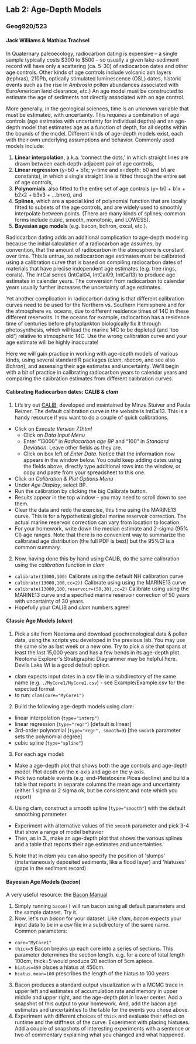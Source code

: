 ## Lab 2: Age-Depth Models
### Geog920/523
#### Jack Williams & Mathias Trachsel

In Quaternary paleoecology, radiocarbon dating is expensive – a single sample typically costs $300 to $500 – so usually a given lake-sediment record will have only a scattering (ca. 5-30) of radiocarbon dates and other age controls.  Other kinds of age controls include volcanic ash layers (tephras), 210Pb, optically stimulated luminescence (OSL) dates, historic events such as the rise in *Ambrosia* pollen abundances associated with EuroAmerican land clearance, etc.)  An age model must be constructed to estimate the age of sediments not directly associated with an age control.

More generally, in the geological sciences, time is an unknown variable that must be estimated, with uncertainty. This requires a combination of age controls (age estimates with uncertainty for individual depths) and an age-depth model that estimates age as a function of depth, for all depths within the bounds of the model.  Different kinds of age-depth models exist, each with their own underlying assumptions and behavior.  Commonly used models include:

1) **Linear interpolation**, a.k.a. ‘connect the dots,’ in which straight lines are drawn between each depth-adjacent pair of age controls,
2) **Linear regression** (y=b0 + b1x; y=time and x=depth;  b0 and b1 are constants), in which a single straight line is fitted through the entire set of age controls,
3) **Polynomials**, also fitted to the entire set of age controls (y= b0 + b1x + b2x2 + b3x3 + …bnxn), and
4) **Splines**, which are a special kind of polynomial function that are locally fitted to subsets of  the age controls, and are widely used to smoothly interpolate between points.  (There are many kinds of splines; common forms include cubic, smooth, monotonic, and LOWESS).  
5) **Bayesian age models** (e.g. bacon, bchron, oxcal, etc.).  

Radiocarbon dating adds an additional complication to age-depth modeling because the initial calculation of a radiocarbon age assumes, by convention, that the amount of radiocarbon in the atmosphere is constant over time.  This is untrue, so radiocarbon age estimates must be calibrated using a calibration curve that is based on compiling radiocarbon dates of materials that have precise independent age estimates (e.g. tree rings, corals).  The IntCal series (IntCal04, IntCal09, IntCal13) to produce age estimates in calendar years.  The conversion from radiocarbon to calendar years usually further increases the uncertainty of age estimates.  

Yet another complication in radiocarbon dating is that different calibration curves need to be used for the Northern vs. Southern Hemisphere and for the atmosphere vs. oceans, due to different residence times of 14C in these different reservoirs.  In the oceans for example, radiocarbon has a residence time of centuries before phytoplankton biologically fix it through photosynthesis, which will lead the marine 14C to be depleted (and 'too old') relative to atmospheric 14C.  Use the wrong calibration curve and your age estimate will be highly inaccurate!

Here we will gain practice in working with age-depth models of various kinds, using several standard R packages (*clam*, *rbacon*, and see also *Bchron*), and assessing their age estimates and uncertainty.  We'll begin with a bit of practice in calibrating radiocarbon years to calendar years and comparing the calibration estimates from different calibration curves.  

#### Calibrating Radiocarbon dates:  CALIB & *clam*
1.	Lt’s try out [CALIB](http://calib.org/calib/), developed and maintained by Minze Stuiver and Paula Reimer. The default calibration curve in the website is IntCal13. This is a handy resource if you want to do a couple of quick calibrations.
+ Click on *Execute Version 7.1html*
  + Click on *Data Input Menu*
  + Enter “13000” in *Radiocarbon age BP* and “100” in *Standard Deviation*. Leave other fields as they are.
  + Click on box left of *Enter Data*.  Notice that the information now appears in the window below.  You could keep adding dates using the fields above, directly type additional rows into the window, or copy and paste from your spreadsheet to this one.
+	Click on *Calibration & Plot Options Menu*
  +	Under *Age Display*, select BP.
+	Run the calibration by clicking the big Calibrate button.
+	Results appear in the top window – you may need to scroll down to see them.
+ Clear the data and redo the exercise, this time using the MARINE13 curve.  This is for a hypothetical global marine reservoir correction.  The actual marine reservoir correction can vary from location to location.
+	For your homework, write down the median estimate and 2-sigma (95% CI) age ranges. Note that there is no convenient way to summarize the calibrated age distribution (the full PDF is best) but the 95%CI is a common summary.
2. Now, having done this by hand using CALIB, do the same calibration using the *calibration* function in *clam*
  + ```calibrate(13000,100)```  Calibrate using the default NH calibration curve
  + ```calibrate(13000,100,cc=2))``` Calibrate using using the MARINE13 curve
  + ```calibrate(13000,100,reservoir=(50,30),cc=2)``` Calibrate using using the MARINE13 curve and a specified marine reservoir correction of 50 years with uncertainty of 30 years.
+ Hopefully your CALIB and *clam* numbers agree!  

#### Classic Age Models (*clam*)
1. Pick a site from Neotoma and download geochronological data & pollen data, using the scripts you developed in the previous lab.  You may use the same site as last week or a new one.  Try to pick a site that spans at least the last 15,000 years and has a few bends in its age-depth plot.  Neotoma Explorer's Stratigraphic Diagrammer may be helpful here. Devils Lake WI is a good default option.
  + clam expects input dates in a csv file in a subdirectory of the same name (e.g. ```./MyCore1/MyCore1.csv```) - see Example/Example.csv for the expected format
  + to run:  ```clam(core="MyCore1")```
2. Build the following age-depth models using clam:
  + linear interpolation (```type="interp"```)
  + linear regression (```type="regr"```)  [default is linear]
  + 3rd-order polynomial (```type="regr", smooth=3```) [the ```smooth``` parameter sets the polynomial degree]
  + cubic spline (```type="spline"```)
3. For each age model:
  + Make a age-depth plot that shows both the age controls and age-depth model.  Plot depth on the x-axis and age on the y-axis.
  + Pick two notable events (e.g. end-Pleistocene Picea decline) and build a table that reports in separate columns the mean age and uncertainty (either 1 sigma or 2 sigma ok, but be consistent and note which you report)  
4. Using clam, construct a smooth spline (```type="smooth"```) with the default smoothing parameter
  + Experiment with alternative values of the ```smooth``` parameter and pick 3-4 that show a range of model behavior
  + Then, as in 3., make an age-depth plot that shows the various splines and a table that reports their age estimates and uncertainties.
5. Note that in *clam* you can also specify the position of 'slumps' (instantaneously deposited sediments, like a flood layer) and 'hiatuses' (gaps in the sediment record)

#### Bayesian Age Models (*bacon*)
A very useful resource:  the [Bacon Manual](http://www.chrono.qub.ac.uk/blaauw/manualBacon_2.2.pdf)
1. Simply running ```bacon()``` will run bacon using all default parameters and the sample dataset.  Try it.
2. Now, let's run *bacon* for your dataset. Like *clam*, *bacon* expects your input data to be in a csv file in a subdirectory of the same name.  Common parameters:
  + ```core="MyCore1"```
  + ```thick=5``` Bacon breaks up each core into a series of sections.  This parameter determines the section length.  e.g. for a core of total length 100cm, thick=5 would produce 20 section of 5cm apiece.
  + ```hiatus=450``` places a hiatus at 450cm.
  + ```hiatus.mean=100``` prescribes the length of the hiatus to 100 years
3. Bacon produces a standard output visualization with a MCMC trace in upper left and estimates of accumulation rate and memory in upper middle and upper right, and the age-depth plot in lower center.  Add a  snapshot of this output to your homework.  And, add the bacon age estimates and uncertainties to the table for the events you chose above.
4. Experiment with different choices of ```thick``` and evaluate their effect on runtime and the stiffness of the curve.  Experiment with placing hiatuses.  Add a couple of snapshots of interesting experiments with a sentence or two of commentary explaining what you changed and what happened.

